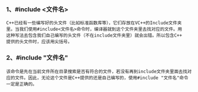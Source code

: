 ### 1、#include <文件名>
    
    C++已经有一些编写好的头文件（比如标准函数库等），它们存放在VC++的Include文件夹    里。当我们使用#include<文件名>命令时，编译器就到这个文件夹里去找对应的文件。用    这种写法去包含我们自己编写的头文件（不在include文件夹里）就会出错。所以包含C++    提供的头文件时，应该用尖括号。

### 2、#include "文件名"

    该命令是先在当前文件所在目录搜索是否有符合的文件，若没有再到include文件夹里面去找对应的文件。因此，无论这个文件是C++提供的还是自己编写的，使用#include "文件名"命令一定是正确的。
    
